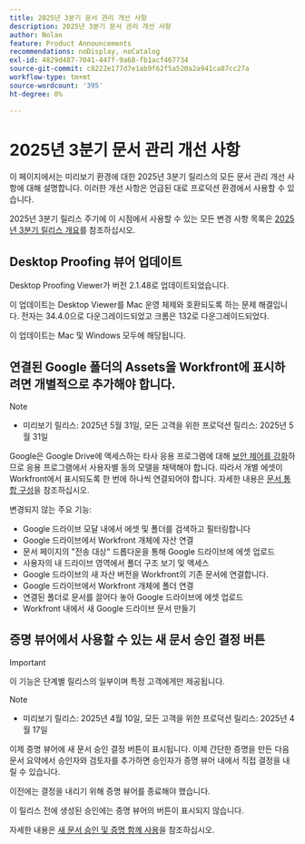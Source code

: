 ```yaml
---
title: 2025년 3분기 문서 관리 개선 사항
description: 2025년 3분기 문서 관리 개선 사항
author: Nolan
feature: Product Announcements
recommendations: noDisplay, noCatalog
exl-id: 4829d487-7041-447f-9a68-fb1acf467734
source-git-commit: c8222e177d7e1ab9f62f5a520a2a941ca87cc27a
workflow-type: tm+mt
source-wordcount: '395'
ht-degree: 0%

---
```


# 2025년 3분기 문서 관리 개선 사항

이 페이지에서는 미리보기 환경에 대한 2025년 3분기 릴리스의 모든 문서 관리 개선 사항에 대해 설명합니다. 이러한 개선 사항은 언급된 대로 프로덕션 환경에서 사용할 수 있습니다.

2025년 3분기 릴리스 주기에 이 시점에서 사용할 수 있는 모든 변경 사항 목록은 [2025년 3분기 릴리스 개요](/help/quicksilver/product-announcements/product-releases/25-q3-release-activity/25-q3-release-overview.md)를 참조하십시오.

## Desktop Proofing 뷰어 업데이트

Desktop Proofing Viewer가 버전 2.1.48로 업데이트되었습니다.

이 업데이트는 Desktop Viewer를 Mac 운영 체제와 호환되도록 하는 문제 해결입니다. 전자는 34.4.0으로 다운그레이드되었고 크롬은 132로 다운그레이드되었다.

이 업데이트는 Mac 및 Windows 모두에 해당됩니다.


## 연결된 Google 폴더의 Assets을 Workfront에 표시하려면 개별적으로 추가해야 합니다.

>[!NOTE]
>
>* 미리보기 릴리스: 2025년 5월 31일, 모든 고객을 위한 프로덕션 릴리스: 2025년 5월 31일

Google은 Google Drive에 액세스하는 타사 응용 프로그램에 대해 [보안 제어를 강화](https://workspace.google.com/blog/product-announcements/enhancing-security-controls-for-google-drive-third-party-apps)하므로 응용 프로그램에서 사용자별 동의 모델을 채택해야 합니다. 따라서 개별 에셋이 Workfront에서 표시되도록 한 번에 하나씩 연결되어야 합니다. 자세한 내용은 [문서 통합 구성](/help/quicksilver/administration-and-setup/configure-integrations/configure-document-integrations.md)을 참조하십시오.

변경되지 않는 주요 기능:

* Google 드라이브 모달 내에서 에셋 및 폴더를 검색하고 필터링합니다
* Google 드라이브에서 Workfront 개체에 자산 연결
* 문서 페이지의 &quot;전송 대상&quot; 드롭다운을 통해 Google 드라이브에 에셋 업로드
* 사용자의 내 드라이브 영역에서 폴더 구조 보기 및 액세스
* Google 드라이브의 새 자산 버전을 Workfront의 기존 문서에 연결합니다.
* Google 드라이브에서 Workfront 개체에 폴더 연결
* 연결된 폴더로 문서를 끌어다 놓아 Google 드라이브에 에셋 업로드
* Workfront 내에서 새 Google 드라이브 문서 만들기


## 증명 뷰어에서 사용할 수 있는 새 문서 승인 결정 버튼

>[!IMPORTANT]
>
>이 기능은 단계별 릴리스의 일부이며 특정 고객에게만 제공됩니다.

>[!NOTE]
>
>* 미리보기 릴리스: 2025년 4월 10일, 모든 고객을 위한 프로덕션 릴리스: 2025년 4월 17일

이제 증명 뷰어에 새 문서 승인 결정 버튼이 표시됩니다. 이제 간단한 증명을 만든 다음 문서 요약에서 승인자와 검토자를 추가하면 승인자가 증명 뷰어 내에서 직접 결정을 내릴 수 있습니다.

이전에는 결정을 내리기 위해 증명 뷰어를 종료해야 했습니다.

이 릴리스 전에 생성된 승인에는 증명 뷰어의 버튼이 표시되지 않습니다.

자세한 내용은 [새 문서 승인 및 증명 함께 사용](/help/quicksilver/review-and-approve-work/document-reviews-and-approvals/doc-approvals-and-proofing.md)을 참조하십시오.
